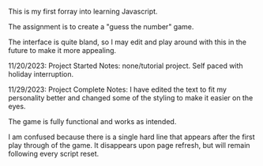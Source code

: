 This is my first forray into learning Javascript.

The assignment is to create a "guess the number" game.

The interface is quite bland, so I may edit and play around with this in the future to make it more appealing.



11/20/2023: Project Started
Notes: none/tutorial project. Self paced with holiday interruption.


11/29/2023: Project Complete
Notes:
I have edited the text to fit my personality better and changed some of the styling to make it easier on the eyes.

The game is fully functional and works as intended.

I am confused because there is a single hard line that appears after the first play through of the game. It disappears upon page refresh, but will remain following every script reset.